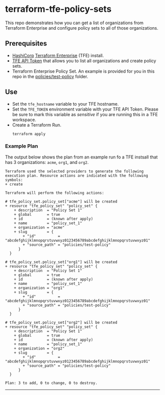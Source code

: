 # terraform-tfe-policy-sets

This repo demonstrates how you can get a list of organizations from Terraform Enterprise and configure policy sets to all of those organizations.

## Prerequisites

* [HashiCorp](https://hashicorp.com) [Terraform Enterprise](https://www.terraform.io/docs/enterprise/index.html) (TFE) install.
* [TFE API Token](https://www.terraform.io/docs/cloud/users-teams-organizations/api-tokens.html) that allows you to list all organizations and create policy sets.
* Terraform Enterprise Policy Set. An example is provided for you in this repo in the [policies/test-policy](policies/test-policy) folder.

## Use

* Set the `tfe_hostname` variable to your TFE hostname.
* Set the `TFE_TOKEN` environment variable with your TFE API Token. Please be sure to mark this variable as *sensitive* if you are running this in a TFE workspace.
* Create a Terraform Run.
  ```
  terraform apply
  ```

### Example Plan

The output below shows the plan from an example run fo a TFE instsall that has 3 organizations: `acme`, `org1`, and `org2`.

```
Terraform used the selected providers to generate the following execution plan. Resource actions are indicated with the following symbols:
+ create

Terraform will perform the following actions:

# tfe_policy_set.policy_set["acme"] will be created
+ resource "tfe_policy_set" "policy_set" {
    + description  = "Policy Set 1"
    + global       = true
    + id           = (known after apply)
    + name         = "policy_set_1"
    + organization = "acme"
    + slug         = {
        + "id"          = "abcdefghijklmnopqrstuvwxyz0123456789abcdefghijklmnopqrstuvwxyz01"
        + "source_path" = "policies/test-policy"
      }
  }

# tfe_policy_set.policy_set["org1"] will be created
+ resource "tfe_policy_set" "policy_set" {
    + description  = "Policy Set 1"
    + global       = true
    + id           = (known after apply)
    + name         = "policy_set_1"
    + organization = "org1"
    + slug         = {
        + "id"          = "abcdefghijklmnopqrstuvwxyz0123456789abcdefghijklmnopqrstuvwxyz01"
        + "source_path" = "policies/test-policy"
      }
  }

# tfe_policy_set.policy_set["org2"] will be created
+ resource "tfe_policy_set" "policy_set" {
    + description  = "Policy Set 1"
    + global       = true
    + id           = (known after apply)
    + name         = "policy_set_1"
    + organization = "org2"
    + slug         = {
        + "id"          = "abcdefghijklmnopqrstuvwxyz0123456789abcdefghijklmnopqrstuvwxyz01"
        + "source_path" = "policies/test-policy"
      }
  }

Plan: 3 to add, 0 to change, 0 to destroy.

```

---
